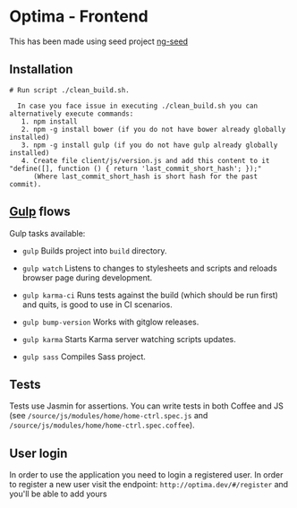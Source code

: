 Optima - Frontend
=================

This has been made  using seed project [ng-seed](https://github.com/StarterSquad/ngseed/wiki)

Installation
------------

    # Run script ./clean_build.sh.

      In case you face issue in executing ./clean_build.sh you can alternatively execute commands:
       1. npm install
       2. npm -g install bower (if you do not have bower already globally installed)
       3. npm -g install gulp (if you do not have gulp already globally installed)
       4. Create file client/js/version.js and add this content to it "define([], function () { return 'last_commit_short_hash'; });"
          (Where last_commit_short_hash is short hash for the past commit).


[Gulp](http://gulpjs.com/) flows
----------

Gulp tasks available:

* `gulp`
  Builds project into `build` directory.

* `gulp watch`
  Listens to changes to stylesheets and scripts and reloads browser page during development.

* `gulp karma-ci`
  Runs tests against the build (which should be run first) and quits, is good to use in CI scenarios.

* `gulp bump-version`
  Works with gitglow releases.

* `gulp karma`
  Starts Karma server watching scripts updates.

* `gulp sass`
  Compiles Sass project.

## Tests

Tests use Jasmin for assertions.
You can write tests in both Coffee and JS
(see `/source/js/modules/home/home-ctrl.spec.js` and `/source/js/modules/home/home-ctrl.spec.coffee`).


User login
-------------

In order to use the application you need to login a registered user. In order to register a new user visit the endpoint:
`http://optima.dev/#/register` and you'll be able to add yours
